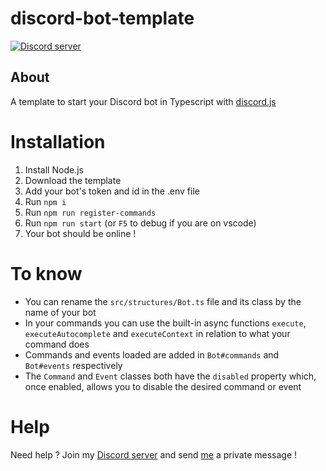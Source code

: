 # discord-bot-template

<p>
    <a href="https://discord.gg/424VSPq"><img src="https://img.shields.io/discord/687287209300197566?color=5865F2&logo=discord&logoColor=white" alt="Discord server"/></a>
</p>

## About
A template to start your Discord bot in Typescript with [discord.js](https://github.com/discordjs/discord.js)

# Installation
1. Install Node.js
2. Download the template
3. Add your bot's token and id in the .env file
4. Run `npm i`
5. Run `npm run register-commands`
6. Run `npm run start` (or `F5` to debug if you are on vscode)
7. Your bot should be online !

# To know
- You can rename the `src/structures/Bot.ts` file and its class by the name of your bot
- In your commands you can use the built-in async functions `execute`, `executeAutocomplete` and `executeContext` in relation to what your command does
- Commands and events loaded are added in `Bot#commands` and `Bot#events` respectively
- The `Command` and `Event` classes both have the `disabled` property which, once enabled, allows you to disable the desired command or event

# Help

Need help ? Join my [Discord server](https://discord.gg/424VSPq) and send [me](https://discord.com/users/619838036846575617) a private message !
